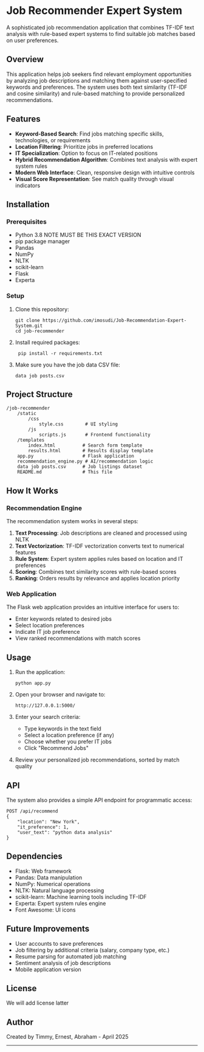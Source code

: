 # Job Recommender Expert System

A sophisticated job recommendation application that combines TF-IDF text analysis with rule-based expert systems to find suitable job matches based on user preferences.

## Overview

This application helps job seekers find relevant employment opportunities by analyzing job descriptions and matching them against user-specified keywords and preferences. The system uses both text similarity (TF-IDF and cosine similarity) and rule-based matching to provide personalized recommendations.

## Features

- **Keyword-Based Search**: Find jobs matching specific skills, technologies, or requirements
- **Location Filtering**: Prioritize jobs in preferred locations
- **IT Specialization**: Option to focus on IT-related positions
- **Hybrid Recommendation Algorithm**: Combines text analysis with expert system rules
- **Modern Web Interface**: Clean, responsive design with intuitive controls
- **Visual Score Representation**: See match quality through visual indicators

## Installation

### Prerequisites

- Python 3.8 NOTE MUST BE THIS EXACT VERSION
- pip package manager
- Pandas
- NumPy
- NLTK
- scikit-learn
- Flask
- Experta

### Setup

1. Clone this repository:

   ```
   git clone https://github.com/imosudi/Job-Recommendation-Expert-System.git
   cd job-recommender
   ```

2. Install required packages:

   ```
    pip install -r requirements.txt
   ```

3. Make sure you have the job data CSV file:
   ```
   data job posts.csv
   ```

## Project Structure

```
/job-recommender
    /static
        /css
            style.css        # UI styling
        /js
            scripts.js       # Frontend functionality
    /templates
        index.html          # Search form template
        results.html        # Results display template
    app.py                  # Flask application
    recommendation_engine.py # AI/recommendation logic
    data job posts.csv      # Job listings dataset
    README.md               # This file
```

## How It Works

### Recommendation Engine

The recommendation system works in several steps:

1. **Text Processing**: Job descriptions are cleaned and processed using NLTK
2. **Text Vectorization**: TF-IDF vectorization converts text to numerical features
3. **Rule System**: Expert system applies rules based on location and IT preferences
4. **Scoring**: Combines text similarity scores with rule-based scores
5. **Ranking**: Orders results by relevance and applies location priority

### Web Application

The Flask web application provides an intuitive interface for users to:

- Enter keywords related to desired jobs
- Select location preferences
- Indicate IT job preference
- View ranked recommendations with match scores

## Usage

1. Run the application:

   ```
   python app.py
   ```

2. Open your browser and navigate to:

   ```
   http://127.0.0.1:5000/
   ```

3. Enter your search criteria:

   - Type keywords in the text field
   - Select a location preference (if any)
   - Choose whether you prefer IT jobs
   - Click "Recommend Jobs"

4. Review your personalized job recommendations, sorted by match quality

## API

The system also provides a simple API endpoint for programmatic access:

```
POST /api/recommend
{
    "location": "New York",
    "it_preference": 1,
    "user_text": "python data analysis"
}
```

## Dependencies

- Flask: Web framework
- Pandas: Data manipulation
- NumPy: Numerical operations
- NLTK: Natural language processing
- scikit-learn: Machine learning tools including TF-IDF
- Experta: Expert system rules engine
- Font Awesome: UI icons

## Future Improvements

- User accounts to save preferences
- Job filtering by additional criteria (salary, company type, etc.)
- Resume parsing for automated job matching
- Sentiment analysis of job descriptions
- Mobile application version

## License

We will add license latter

## Author

Created by Timmy, Ernest, Abraham - April 2025

---
